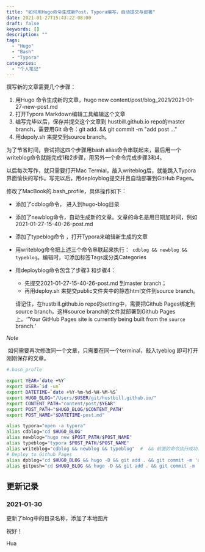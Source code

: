 ```yaml
---
title: "如何用Hugo命令生成新Post，Typora编写，自动提交与部署"
date: 2021-01-27T15:43:22-08:00
draft: false
keywords: []
description: ""
tags: 
  - "Hugo"
  - "Bash"
  - "Typora"
categories: 
  - "个人笔记"
---
```


撰写新的文章需要几个步骤：

1. 用Hugo 命令生成新的文章，hugo new content/post/blog_2021/2021-01-27-new-post.md
2. 打开Typora Markdown编辑工具编辑这个文章
3. 编写完毕以后，保存并提交这个文章到 hustbill.github.io repo的master branch，需要用Git 命令：git add. && git commit -m "add post ..."
4. 用depoly.sh 来提交到source branch。

为了节省时间，尝试把这四个步骤用bash alias命令串联起来，最后用一个writeblog命令就能完成1和2步骤，用另外一个命令完成步骤3和4。

以后每次写作，就只需要打开Mac Termial，敲入writeblog后，就能跳入Typora界面愉快的写作。写完以后，用deployblog提交并且自动部署到GitHub Pages。

修改了MacBook的.bash_profile，具体操作如下：


- 添加了cdblog命令， 进入到hugo-blog目录

- 添加了newblog命令，自动生成新的文章。文章的命名是用日期加时间，例如 2021-01-27-15-40-26-post.md

- 添加了typeblog命令 ，打开Typora来编辑新生成的文章

- 用writeblog命令把上述三个命令串联起来执行：``` cdblog && newblog && typeblog```。编辑时，可添加标签Tags或分类Categories

- 用deployblog命令包含了步骤3 和步骤4： 


  - 先提交2021-01-27-15-40-26-post.md 到master branch；
  - 再用deploy.sh 来提交public文件夹中的静态html文件到source branch。

  请记住，在hustbill.github.io repo的setting中，需要把Github Pages绑定到 source branch。这样source branch的文件就部署到Github Pages上。‘’Your GitHub Pages site is currently being built from the `source` branch.‘

*Note*

​	如何需要再次修改同一个文章，只需要在同一个terminal，敲入tyeblog 即可打开刚刚保存的文章。

  

```bash
#.bash_profle

export YEAR=`date +%Y`
export USER=`id -un`
export DATETIME=`date +%Y-%m-%d-%H-%M-%S`
export HUGO_BLOG="/Users/$USER/git/hustbill.github.io/"
export CONTENT_PATH="content/post/$YEAR"
export POST_PATH="$HUGO_BLOG/$CONTENT_PATH"
export POST_NAME="$DATETIME-post.md"

alias typora="open -a typora"
alias cdblog="cd $HUGO_BLOG"
alias newblog="hugo new $POST_PATH/$POST_NAME"
alias typeblog="typora $POST_PATH/$POST_NAME"
alias writeblog="cdblog && newblog && typeblog"  #  && 前面的命令执行成功，才会执行后面的命令
# Deploy to Github Pages
alias dpblog="cd $HUGO_BLOG && hugo -D && git add . && git commit -m 'add a new post $POST_NAME' && git push && ./deploy.sh"
alias gitpush="cd $HUGO_BLOG && hugo -D && git add . && git commit -m 'add a new post $POST_NAME' && git push"

```
## 更新记录
### 2021-01-30 
更新了blog中的目录名称，添加了本地图片


祝好！

Hua



